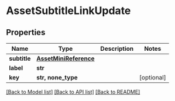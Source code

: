 # AssetSubtitleLinkUpdate


## Properties

Name | Type | Description | Notes
------------ | ------------- | ------------- | -------------
**subtitle** | [**AssetMiniReference**](AssetMiniReference.md) |  | 
**label** | **str** |  | 
**key** | **str, none_type** |  | [optional] 

[[Back to Model list]](../#documentation-for-models) [[Back to API list]](../#documentation-for-api-endpoints) [[Back to README]](../)


